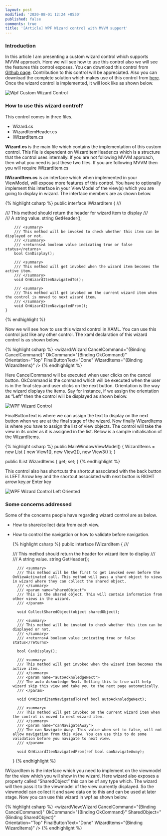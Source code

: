 ```yaml
---
layout: post
modified: '2020-08-01 12:24 +0530'
published: false
comments: true
title: '[Article] WPF Wizard control with MVVM support'
---
```

### Introduction
In this article I am presenting a custom wizard control which supports MVVM approach. Here we will see how to use this control also we will see the features this control exposes. You can download this control from [Github page](https://github.com/libish-jacob/Wpf-Wizard-Control). Contribution to this control will be appreciated. Also you can download the complete solution which makes use of this control from [here](https://github.com/libish-jacob/Wpf-Wizard-Control). Once the wizard control is implemented, it will look like as shown below.

![Wpf Custom Wizard Control]({{site.baseurl}}/images/Wpf-Custom-Wizard-Control.JPG)

### How to use this wizard control?
This control comes in three files.

- Wizard.cs 
- WizardItemHeader.cs 
- IWizardItem.cs

**Wizard.cs** is the main file which contains the implementation of this custom control. This file is dependent on WizardItemHeader.cs which is a structure that the control uses internally. If you are not following MVVM approach, then what you need is just these two files. If you are following MVVM then you will require IWizardItem.cs

**IWizardItem.cs** is an interface which when implemented in your ViewModel, will expose more features of this control. You have to optionally implement this interface in your ViewModel of the view(s) which you are going to display in wizard. The interface members are as shown below.

{% highlight csharp %}
public interface IWizardItem
    {
        /// <summary>
        /// This method should return the header for wizard item to display
        /// </summary>
        /// <returns> A string value.</returns>
        string GetHeader();

        /// <summary>
        /// This method will be invoked to check whether this item can be displayed or not.
        /// </summary>
        /// <returns>A boolean value indicating true or false status</returns>
        bool CanDisplay();

        /// <summary>
        /// This method will get invoked when the wizard item becomes the active item.
        /// </summary>
        void OnWizardItemNavigatedTo();

        /// <summary>
        /// This method will get invoked on the current wizard item when the control is moved to next wizard item.
        /// </summary>
        void OnWizardItemNavigatedFrom();
    }
{% endhighlight %}

Now we will see how to use this wizard control in XAML. You can use this control just like any other control. The xaml declaration of this wizard control is as shown below.

{% highlight csharp %}
<wizard:Wizard CancelCommand="{Binding CancelCommand}"
      OkCommand="{Binding OkCommand}"
      Orientation="Top"
      FinalButtonText="Done"
      WizardItems="{Binding WizardItems}" />
{% endhighlight %}

Here CancelCommand will be executed when user clicks on the cancel button. OkCommand is the command which will be executed when the user is in the final step and user clicks on the next button. Orientation is the way the wizard displays the items. Say for instance, if we assign the orientation as “Left” then the control will be displayed as shown below.

![WPF Wizard Control]({{site.baseurl}}/images/WPF-Wizard-Control.JPG)

FinalButtonText is where we can assign the text to display on the next button when we are at the final stage of the wizard. Now finally WizardItems is where you have to assign the list of view objects. The control will take the view in its order as it is assigned in the list. Below is a sample initialisation of the WizardItems.

{% highlight csharp %}
public MainWindowViewModel()
 {
   WizardItems = new List<object> { new View1(), new View2(), new View3() };
 }

public IList<object> WizardItems { get; set; }
{% endhighlight %}
  
This control also has shortcuts the shortcut associated with the back button is LEFT Arrow key and the shortcut associated with next button is RIGHT arrow key.or Enter key

![WPF Wizard Control Left Oriented]({{site.baseurl}}/images/WPF-Wizard-Control-Left-Oriented.JPG)

### Some concerns addressed
Some of the concerns people have regarding wizard control are as below.

- How to share/collect data from each view.
- How to control the navigation or how to validate before navigation.

  {% highlight csharp %}
public interface IWizardItem
    {
        /// <summary>
        /// This method should return the header for wizard item to display
        /// </summary>
        /// <returns> A string value.</returns>
        string GetHeader();

        /// <summary>
        /// This method will be the first to get invoked even before the OnViewActivated call. This method will pass a shard object to views in wizard where they can collect the shared object.
        /// </summary>
        /// <param name="sharedObject">
        /// This is the shared object. This will contain information from other views in the wizard.
        /// </param>

        void CollectSharedObject(object sharedObject);

        /// <summary>
        /// This method will be invoked to check whether this item can be displayed or not.
        /// </summary>
        /// <returns>A boolean value indicating true or false status</returns>

        bool CanDisplay();

        /// <summary>
        /// This method will get invoked when the wizard item becomes the active item.
        /// </summary>
        /// <param name="autoAcknoledgeNext">
        /// The auto Acknoledge Next. Setting this to true will help wizard skip this view and take you to the next page automatically.
        /// </param>

        void OnWizardItemNavigatedTo(ref bool autoAcknoledgeNext);

        /// <summary>
        /// This method will get invoked on the current wizard item when the control is moved to next wizard item.
        /// </summary>
        /// <param name="canNavigateAway">
        /// The can Navigate Away. This value when set to false, will not allow navigation from this view. You can use this to do some validation before you navigate to next view.
        /// </param>

        void OnWizardItemNavigatedFrom(ref bool canNavigateAway);
    }
{% endhighlight %}

IWizardItem is the interface which you need to implement on the viewmodel for the view which you will show in the wizard. Here wizard also exposes a property called “SharedObject” this can be of any type which. The wizard will then pass it to the viewmodel of the view currently displayed. So the viewmodel can collect it and save data on to this and can be used at later stage. Now you can use this wizard in wpf as shown below.

{% highlight csharp %}
<wizardView:Wizard CancelCommand="{Binding CancelCommand}"
      OkCommand="{Binding OkCommand}"
      SharedObject="{Binding SharedObject}"       
      Orientation="Top"
      FinalButtonText="Done"
      WizardItems="{Binding WizardItems}" />
{% endhighlight %}
